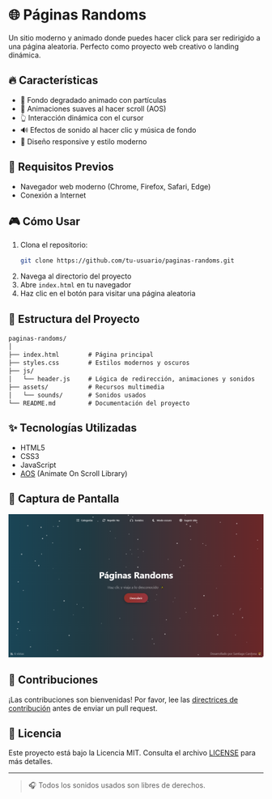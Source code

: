 # 🌐 Páginas Randoms

Un sitio moderno y animado donde puedes hacer click para ser redirigido a una página aleatoria. Perfecto como proyecto web creativo o landing dinámica.

## 🔥 Características
- 🎨 Fondo degradado animado con partículas
- 🌊 Animaciones suaves al hacer scroll (AOS)
- 👆 Interacción dinámica con el cursor
- 🔊 Efectos de sonido al hacer clic y música de fondo
- 📱 Diseño responsive y estilo moderno

## 🚀 Requisitos Previos
- Navegador web moderno (Chrome, Firefox, Safari, Edge)
- Conexión a Internet

## 🎮 Cómo Usar
1. Clona el repositorio:
   ```bash
   git clone https://github.com/tu-usuario/paginas-randoms.git
   ```
2. Navega al directorio del proyecto
3. Abre `index.html` en tu navegador
4. Haz clic en el botón para visitar una página aleatoria

## 📁 Estructura del Proyecto
```
paginas-randoms/
│
├── index.html        # Página principal
├── styles.css        # Estilos modernos y oscuros
├── js/
│   └── header.js     # Lógica de redirección, animaciones y sonidos
├── assets/           # Recursos multimedia
│   └── sounds/       # Sonidos usados
└── README.md         # Documentación del proyecto
```

## ✨ Tecnologías Utilizadas
- HTML5
- CSS3
- JavaScript
- [AOS](https://michalsnik.github.io/aos/) (Animate On Scroll Library)

## 📸 Captura de Pantalla
![Captura de Pantalla](/cap/Captura%20de%20pantalla%20(262).png)

## 🤝 Contribuciones
¡Las contribuciones son bienvenidas! Por favor, lee las [directrices de contribución](CONTRIBUTING.md) antes de enviar un pull request.

## 📜 Licencia
Este proyecto está bajo la Licencia MIT. Consulta el archivo [LICENSE](LICENSE) para más detalles.

---

> 🎧 Todos los sonidos usados son libres de derechos.